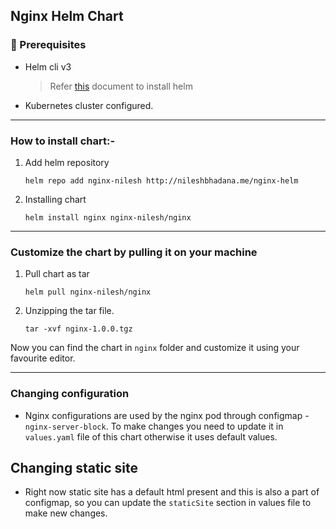 ## Nginx Helm Chart

### 📜 Prerequisites

- Helm cli v3
    >Refer [this](https://helm.sh/docs/intro/install/) document to install helm

- Kubernetes cluster configured.
---
### How to install chart:-
1. Add helm repository
    ```
    helm repo add nginx-nilesh http://nileshbhadana.me/nginx-helm
    ```
2. Installing chart
    ```
    helm install nginx nginx-nilesh/nginx
    ```

---
### Customize the chart by pulling it on your machine
1. Pull chart as tar
    ```
    helm pull nginx-nilesh/nginx
    ```

2. Unzipping the tar file.
    ```
    tar -xvf nginx-1.0.0.tgz
    ```

Now you can find the chart in `nginx` folder and customize it using your favourite editor. 

---
### Changing configuration
- Nginx configurations are used by the nginx pod through configmap - `nginx-server-block`. To make changes you need to update it in `values.yaml` file of this chart otherwise it uses default values.

## Changing static site
- Right now static site has a default html present and this is also a part of configmap, so you can update the `staticSite` section in values file to make new changes.
